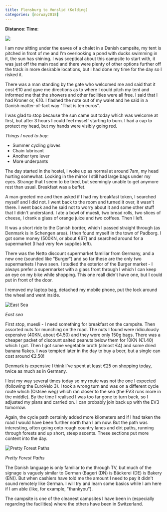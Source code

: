 ```yaml
---
title: Flensburg to Vonslid (Kolding)
categories: [norway2018]
---
```


**Distance**: 
**Time**: 

<img class="image-left" src="/images/norway/2018-06-25/map.png"/>

I am now sitting under the eaves of a chalet in a Danish campsite, my tent is pitched
in front of me and I'm overlooking a pond with ducks swimming in it, the sun
has shining. I was sceptical about this campsite to start with, it was just
off the main road and there were plenty of other options further off the track
in more desirable locations, but I had done my time for the day so I risked
it.

There was a man standing by the gate who welcomed me and said that it cost €10
and gave me directions as to where I could pitch my tent and informed me that
the showers and other facilities were all free. I said that I had Kroner or,
€10. I flashed the note out of my walet and he said in a Danish matter-of-fact
way "That is ten euros".

I was glad to stop because the sun came out today which was welcome at first,
but after 3 hours I could feel myself starting to burn. I had a cap to
protect my head, but my hands were visibly going red.

*Things I need to buy*:

- Summer cycling gloves
- Chain lubricant
- Another tyre lever
- More underpants

The day started in the hostel, I woke up as normal at around 7am, my head
hurting somewhat. Looking in the mirror I still had large bags under my eyes.
Strange that I seem to be tired, but seemingly unable to get anymore rest than
usual. Breakfast was a buffet.

A man greeted me and then asked if I had my breakfast token, I searched myself
and I did not. I went back to the room and turned it over, it wasn't there. I
went back and he said not to worry about it and some other stuff that I didn't
understand. I ate a bowl of muesli, two bread rolls, two slices of cheese, I
drank a glass of orange juice and two coffees. Then I left.

It was a short ride to the Danish border, which I passed straight through (as
Denmark is in Schengen area). I then found myself in the town of Padborg. I
got some money (500KN, or about €67) and searched around for a supermarket (I
had very few supplies left).

There was the Netto discount supermarket familiar from Germany, and a new one
(sounded like "Burger") and so far these are the only two supermarkets I have
seen. I studied the exterior of the Burger market - I always prefer a
supermarket with a glass front through I which I can keep an eye on my bike
while shopping. This one reall didn't have one, but I could put in front of
the door.

I removed my laptop bag, detached my mobile phone, put the lock around the
wheel and went inside.

![East Sea](/images/norway/2018-06-25/IMG_20180625_120800.jpg)

*East sea*

First stop, muesli - I need something for breakfast on the campsite. Then
assorted nuts for munching on the road. The nuts I found were ridiculously
expensive (40KN, about €4.50) and they were only 150g bags. There was a
cheaper packet of discount salted peanuts below them for 10KN (€1.40) which I
got. Then I got some vegetable broth (almost €4) and some dried banana flakes.
I was tempted later in the day to buy a beer, but a single can cost around
€2.50!

Denmark is expensive I think I've spent at least €25 on shopping today, twice
as much as in Germany.

I lost my way several times today so my route was not the one I expected
(following the EuroVelo 3). I took a wrong turn and was on a different cycle
route which (Ostsee weg) which ran closer to the sea (the EV3 runs more in the
middle). By the time I realised I was too far gone to turn back, so I adjusted
my plans and carried on. I can probably join back up with the EV3 tomorrow.

Again, the cycle path certainly added more kilometers and if I had taken the
road I would have been further north than I am now. But the path was
interesting, often going onto rough country lanes and dirt paths, running
through forests and up short, steep ascents. These sections put more content
into the day.


![Pretty Forest Paths](/images/norway/2018-06-25/IMG_20180625_123032.jpg)

*Pretty Forest Paths*

The Danish language is only familiar to me through TV, but much of the signage
is vaguely similar to German (Bageri (DN) is Bäckerei (DE) is Bakery (EN)).
But when cashiers have told me the amount I need to pay it didn't sound
remotely like German. I will try and learn some basics while I am here if I am
able (like, for example, "thankyou").

The campsite is one of the cleanest campsites I have been in (especially
regarding the facilities) where the others have been in Switzerland.
